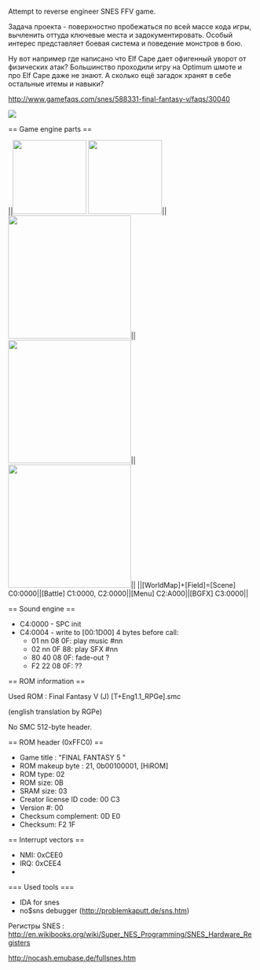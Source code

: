 Attempt to reverse engineer SNES FFV game.

Задача проекта - поверхностно пробежаться по всей массе кода игры, вычленить оттуда ключевые места и задокументировать. Особый интерес представляет боевая система и поведение монстров в бою.

Ну вот например где написано что Elf Cape дает офигенный уворот от физических атак? Большинство проходили игру на Optimum шмоте и про Elf Cape даже не знают. А сколько ещё загадок хранят в себе остальные итемы и навыки?

http://www.gamefaqs.com/snes/588331-final-fantasy-v/faqs/30040

<img src="http://psxdev.ru/images/wys/ffv_title_screen.jpg">

== Game engine parts ==

||<img src="http://psxdev.ru/images/wys/ffv_world.jpg" width=150px> <img src="http://psxdev.ru/images/wys/ffv_field.jpg" width=150px>||<img src="http://psxdev.ru/images/wys/ffv_battle.jpg" width=250px>||<img src="http://psxdev.ru/images/wys/ffv_menu.jpg" width=250px>||<img src="http://psxdev.ru/images/wys/ffv_bgfx.jpg" width=250px>||
||[WorldMap]+[Field]=[Scene] C0:0000||[Battle] C1:0000, C2:0000||[Menu] C2:A000||[BGFX] C3:0000||

== Sound engine ==

  * C4:0000 - SPC init
  * C4:0004 - write to [00:1D00] 4 bytes before call: 
    * 01 nn 08 0F: play music #nn
    * 02 nn 0F 88: play SFX #nn
    * 80 40 08 0F: fade-out ?
    * F2 22 08 0F: ??

== ROM information ==

Used ROM : Final Fantasy V (J) [T+Eng1.1_RPGe].smc

(english translation by RGPe)

No SMC 512-byte header.

== ROM header (0xFFC0) ==

  * Game title : "FINAL FANTASY 5      "
  * ROM makeup byte : 21, 0b00100001, [HiROM]
  * ROM type: 02
  * ROM size: 0B
  * SRAM size: 03
  * Creator license ID code: 00 C3
  * Version #: 00
  * Checksum complement: 0D E0
  * Checksum: F2 1F

== Interrupt vectors ==

  * NMI: 0xCEE0
  * IRQ: 0xCEE4
  * [RESET]: 0xCEC0

=== Used tools ===

  * IDA for snes
  * no$sns debugger (http://problemkaputt.de/sns.htm)

Регистры SNES : http://en.wikibooks.org/wiki/Super_NES_Programming/SNES_Hardware_Registers

http://nocash.emubase.de/fullsnes.htm

